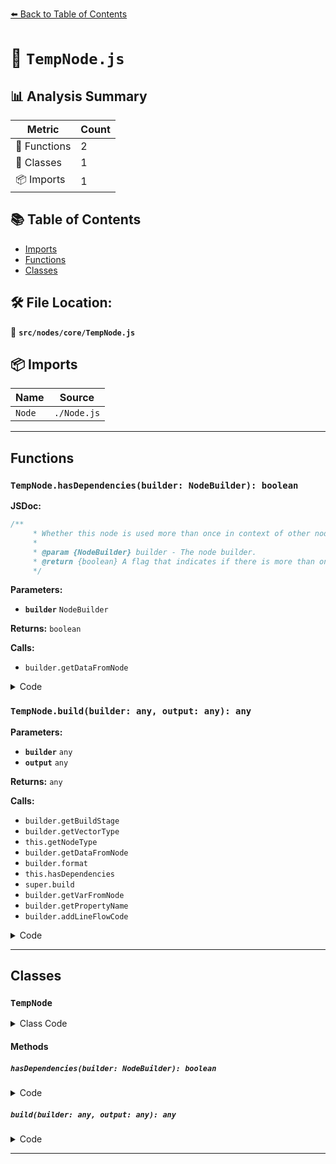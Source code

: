 [⬅️ Back to Table of Contents](../../../index.md)

# 📄 `TempNode.js`

## 📊 Analysis Summary

| Metric | Count |
|--------|-------|
| 🔧 Functions | 2 |
| 🧱 Classes | 1 |
| 📦 Imports | 1 |

## 📚 Table of Contents

- [Imports](#imports)
- [Functions](#functions)
- [Classes](#classes)

## 🛠️ File Location:
📂 **`src/nodes/core/TempNode.js`**

## 📦 Imports

| Name | Source |
|------|--------|
| `Node` | `./Node.js` |


---

## Functions

### `TempNode.hasDependencies(builder: NodeBuilder): boolean`

**JSDoc:**
```typescript
/**
	 * Whether this node is used more than once in context of other nodes.
	 *
	 * @param {NodeBuilder} builder - The node builder.
	 * @return {boolean} A flag that indicates if there is more than one dependency to other nodes.
	 */
```

**Parameters:**

- **`builder`** `NodeBuilder`

**Returns:** `boolean`

**Calls:**

- `builder.getDataFromNode`

<details><summary>Code</summary>

```typescript
hasDependencies( builder ) {

		return builder.getDataFromNode( this ).usageCount > 1;

	}
```
</details>

### `TempNode.build(builder: any, output: any): any`

**Parameters:**

- **`builder`** `any`
- **`output`** `any`

**Returns:** `any`

**Calls:**

- `builder.getBuildStage`
- `builder.getVectorType`
- `this.getNodeType`
- `builder.getDataFromNode`
- `builder.format`
- `this.hasDependencies`
- `super.build`
- `builder.getVarFromNode`
- `builder.getPropertyName`
- `builder.addLineFlowCode`

<details><summary>Code</summary>

```typescript
build( builder, output ) {

		const buildStage = builder.getBuildStage();

		if ( buildStage === 'generate' ) {

			const type = builder.getVectorType( this.getNodeType( builder, output ) );
			const nodeData = builder.getDataFromNode( this );

			if ( nodeData.propertyName !== undefined ) {

				return builder.format( nodeData.propertyName, type, output );

			} else if ( type !== 'void' && output !== 'void' && this.hasDependencies( builder ) ) {

				const snippet = super.build( builder, type );

				const nodeVar = builder.getVarFromNode( this, null, type );
				const propertyName = builder.getPropertyName( nodeVar );

				builder.addLineFlowCode( `${ propertyName } = ${ snippet }`, this );

				nodeData.snippet = snippet;
				nodeData.propertyName = propertyName;

				return builder.format( nodeData.propertyName, type, output );

			}

		}

		return super.build( builder, output );

	}
```
</details>


---

## Classes

### `TempNode`

<details><summary>Class Code</summary>

```ts
class TempNode extends Node {

	static get type() {

		return 'TempNode';

	}

	/**
	 * Constructs a temp node.
	 *
	 * @param {?string} nodeType - The node type.
	 */
	constructor( nodeType = null ) {

		super( nodeType );

		/**
		 * This flag can be used for type testing.
		 *
		 * @type {boolean}
		 * @readonly
		 * @default true
		 */
		this.isTempNode = true;

	}

	/**
	 * Whether this node is used more than once in context of other nodes.
	 *
	 * @param {NodeBuilder} builder - The node builder.
	 * @return {boolean} A flag that indicates if there is more than one dependency to other nodes.
	 */
	hasDependencies( builder ) {

		return builder.getDataFromNode( this ).usageCount > 1;

	}

	build( builder, output ) {

		const buildStage = builder.getBuildStage();

		if ( buildStage === 'generate' ) {

			const type = builder.getVectorType( this.getNodeType( builder, output ) );
			const nodeData = builder.getDataFromNode( this );

			if ( nodeData.propertyName !== undefined ) {

				return builder.format( nodeData.propertyName, type, output );

			} else if ( type !== 'void' && output !== 'void' && this.hasDependencies( builder ) ) {

				const snippet = super.build( builder, type );

				const nodeVar = builder.getVarFromNode( this, null, type );
				const propertyName = builder.getPropertyName( nodeVar );

				builder.addLineFlowCode( `${ propertyName } = ${ snippet }`, this );

				nodeData.snippet = snippet;
				nodeData.propertyName = propertyName;

				return builder.format( nodeData.propertyName, type, output );

			}

		}

		return super.build( builder, output );

	}

}
```
</details>

#### Methods

##### `hasDependencies(builder: NodeBuilder): boolean`

<details><summary>Code</summary>

```ts
hasDependencies( builder ) {

		return builder.getDataFromNode( this ).usageCount > 1;

	}
```
</details>

##### `build(builder: any, output: any): any`

<details><summary>Code</summary>

```ts
build( builder, output ) {

		const buildStage = builder.getBuildStage();

		if ( buildStage === 'generate' ) {

			const type = builder.getVectorType( this.getNodeType( builder, output ) );
			const nodeData = builder.getDataFromNode( this );

			if ( nodeData.propertyName !== undefined ) {

				return builder.format( nodeData.propertyName, type, output );

			} else if ( type !== 'void' && output !== 'void' && this.hasDependencies( builder ) ) {

				const snippet = super.build( builder, type );

				const nodeVar = builder.getVarFromNode( this, null, type );
				const propertyName = builder.getPropertyName( nodeVar );

				builder.addLineFlowCode( `${ propertyName } = ${ snippet }`, this );

				nodeData.snippet = snippet;
				nodeData.propertyName = propertyName;

				return builder.format( nodeData.propertyName, type, output );

			}

		}

		return super.build( builder, output );

	}
```
</details>


---